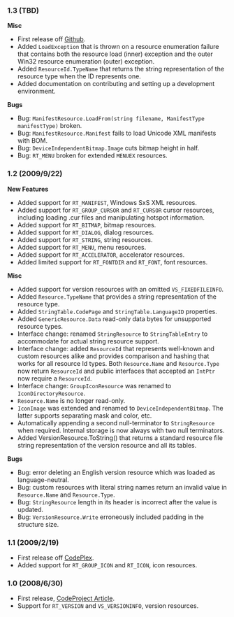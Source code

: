 ###  1.3 (TBD)

**Misc**

  * First release off [Github](https://github.com/dblock/resourcelib).
  * Added `LoadException` that is thrown on a resource enumeration failure that contains both the resource load (inner) exception and the outer Win32 resource enumeration (outer) exception.
  * Added `ResourceId.TypeName` that returns the string representation of the resource type when the ID represents one.
  * Added documentation on contributing and setting up a development environment.

**Bugs**

  * Bug: `ManifestResource.LoadFrom(string filename, ManifestType manifestType)` broken.
  * Bug: `ManifestResource.Manifest` fails to load Unicode XML manifests with BOM.
  * Bug: `DeviceIndependentBitmap.Image` cuts bitmap height in half.
  * Bug: `RT_MENU` broken for extended `MENUEX` resources.

###  1.2 (2009/9/22)

**New Features**

  * Added support for `RT_MANIFEST`, Windows SxS XML resources.
  * Added support for `RT_GROUP_CURSOR` and `RT_CURSOR` cursor resources, including loading .cur files and manipulating hotspot information.
  * Added support for `RT_BITMAP`, bitmap resources.
  * Added support for `RT_DIALOG`, dialog resources.
  * Added support for `RT_STRING`, string resources.
  * Added support for `RT_MENU`, menu resources.
  * Added support for `RT_ACCELERATOR`, accelerator resources.
  * Added limited support for `RT_FONTDIR` and `RT_FONT`, font resources.

**Misc**

  * Added support for version resources with an omitted `VS_FIXEDFILEINFO`.
  * Added `Resource.TypeName` that provides a string representation of the resource type.
  * Added `StringTable.CodePage` and `StringTable.LanguageID` properties.
  * Added `GenericResource.Data` read-only data bytes for unsupported resource types.
  * Interface change: renamed `StringResource` to `StringTableEntry` to accommodate for actual string resource support.
  * Interface change: added `ResourceId` that represents well-known and custom resources alike and provides comparison and hashing that works for all resource Id types. Both `Resource.Name` and `Resource.Type` now return `ResourceId` and public interfaces that accepted an `IntPtr` now require a `ResourceId`.
  * Interface change: `GroupIconResource` was renamed to `IconDirectoryResource`.
  * `Resource.Name` is no longer read-only.
  * `IconImage` was extended and renamed to `DeviceIndependentBitmap`. The latter supports separating mask and color, etc.
  * Automatically appending a second null-terminator to `StringResource` when required. Internal storage is now always with two null terminators.
  * Added VersionResource.ToString() that returns a standard resource file string representation of the version resource and all its tables.

**Bugs**

  * Bug: error deleting an English version resource which was loaded as language-neutral.
  * Bug: custom resources with literal string names return an invalid value in ` Resource.Name` and `Resource.Type`.
  * Bug: `StringResource` length in its header is incorrect after the value is updated.
  * Bug: `VersionResource.Write` erroneously included padding in the structure size.

###  1.1 (2009/2/19)

  * First release off [CodePlex](http://resourcelib.codeplex.com).
  * Added support for `RT_GROUP_ICON` and `RT_ICON`, icon resources.

###  1.0 (2008/6/30)

  * First release, [ CodeProject Article](http://www.codeproject.com/KB/library/ResourceLib.aspx).
  * Support for `RT_VERSION` and `VS_VERSIONINFO`, version resources.

